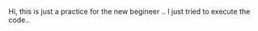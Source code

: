 Hi, this is just a practice for the new begineer ..
I just tried to execute the code..


<!---
Amitdhawale09/Amitdhawale09 is a ✨ special ✨ repository because its `README.md` (this file) appears on your GitHub profile.
You can click the Preview link to take a look at your changes.
--->
